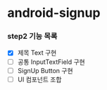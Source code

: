 # android-signup

### step2 기능 목록

- [x]  제목 Text 구현
- [ ]  공통 InputTextField 구현
- [ ]  SignUp Button 구현
- [ ]  UI 컴포넌트 조합